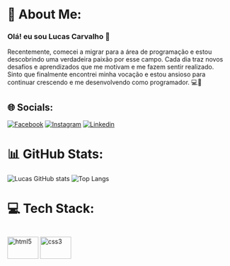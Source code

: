 # 💫 About Me:
### Olá! eu sou Lucas Carvalho 👋
Recentemente, comecei a migrar para a área de programação e estou descobrindo uma verdadeira paixão por esse campo. Cada dia traz novos desafios e aprendizados que me motivam e me fazem sentir realizado. Sinto que finalmente encontrei minha vocação e estou ansioso para continuar crescendo e me desenvolvendo como programador. 💻🚀

## 🌐 Socials:
[![Facebook](https://img.shields.io/badge/Facebook-1877F2?style=for-the-badge&logo=facebook&logoColor=white)](https://www.facebook.com/profile.php?id=100082559333065)
[![Instagram](https://img.shields.io/badge/Instagram-E4405F?style=for-the-badge&logo=instagram&logoColor=white)](https://www.instagram.com/ops_lucas015/)
[![Linkedin](https://img.shields.io/badge/LinkedIn-0077B5?style=for-the-badge&logo=linkedin&logoColor=white)](https://www.linkedin.com/in/lucas-mateus-8b6311190/)

# 📊 GitHub Stats:
![Lucas GitHub stats](https://github-readme-stats.vercel.app/api?username=LucasMRCarvalho&show_icons=true&theme=highcontrast)
![Top Langs](https://github-readme-stats.vercel.app/api/top-langs/?username=LucasMRCarvalho&layout=compact)
# 💻 Tech Stack:
<div style="display: inline_block"><br>
    <img align="center" alt="html5" height="50" width="70" src="https://icongr.am/devicon/html5-original.svg?size=128&color=currentColor" />
    <img align="center" alt="css3"  height="50" width="70" src="https://icongr.am/devicon/css3-original.svg?size=128&color=currentColor" />
</div>
